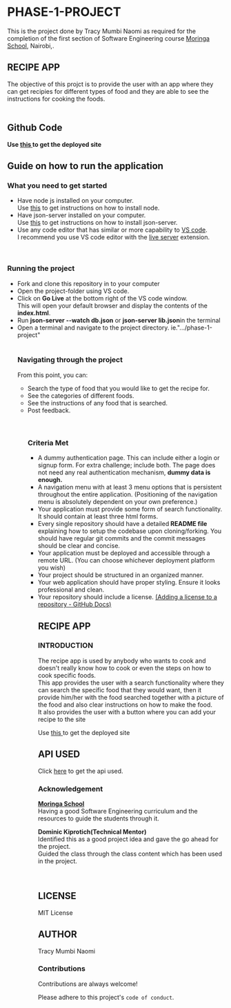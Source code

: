 # PHASE-1-PROJECT
This is the project done by Tracy Mumbi Naomi as required for the completion of the first section of Software Engineering course <a href="https://moringaschool.com/" target="_blank">Moringa School</a>, Nairobi,.

## RECIPE APP
The objective of this projct is to provide the user with an app where they can get recipies for different types of food and they are able to see the instructions for cooking the foods.<br> <br>
## Github Code
<strong>Use <a href = "https://tracymumbi.github.io/Phase-1-Project/">this </a> to get the deployed site</strong>

## Guide on how to run the application
### What you need to get started
<ul>
 <li>Have node js installed on your computer. <br>Use <a
href="https://nodejs.org/en/">this</a> to get instructions on how to install
node.</li> <li>Have json-server installed on your computer.<br> Use <a
href="https://www.npmjs.com/package/json-server">this</a> to get instructions on
how to install json-server.</li> <li>Use any code editor that has similar or
more capability to <a href="https://code.visualstudio.com/">VS code</a>.<br>I
recommend you use VS code editor with the <a
href="https://marketplace.visualstudio.com/items?itemName=ritwickdey.LiveServer">live
server</a> extension.</li> </ul> 
<br> 
<h3> Running the project </h3>
<ul> <li>Fork
and clone this repository in to your computer</li> <li>Open the project-folder
using VS code.</li> <li>Click on <strong>Go Live</strong> at the bottom right of
the VS code window.<br>This will open your default browser and display the
contents of the <strong>index.html</strong>.<li>Run <strong>json-server --watch
db.json</strong> or <strong>json-server lib.json</strong>in the terminal<br></li> <li>Open a terminal and navigate to the project
directory. ie.".../phase-1-project"</li>
<br>
<h3>Navigating through the project</h3>
<p>From this point, you can: 
<ul>
<li>Search the type of food that you would like to get the recipe for.</li>
<li>See the categories of different foods.</li>
<li>See the instructions of any food that is searched.</li>
<li>Post feedback.</li>
<br><br>

### Criteria Met
<ul> <li>A dummy authentication page. This can include either a login or signup form. For extra challenge; include both. The page does not need any real authentication mechanism, <strong>dummy data is enough.</strong></li>
<li>A navigation menu with at least 3 menu options that is persistent throughout the entire application. (Positioning of the navigation menu is absolutely dependent on your own preference.)</li>
<li>Your application must provide some form of search functionality.
It should contain at least three html forms.</li>

<li>Every single repository should have a detailed<strong> README file </strong>explaining how to setup the codebase upon cloning/forking. 
You should have regular git commits and the commit messages should be clear and concise.
<li>Your application must be deployed and accessible through a remote URL. (You can choose whichever deployment platform you wish)</li>
<li>Your project should be structured in an organized manner.</li>
<li>Your web application should have proper styling. Ensure it looks professional and clean.</li>
<li>Your repository should include a license. <a href = "https://docs.github.com/en/communities/setting-up-your-project-for-healthy-contributions/adding-a-license-to-a-repository">(Adding a license to a repository - GitHub Docs) </a></li>

## RECIPE APP
### INTRODUCTION
The recipe app is used by anybody who wants to cook and doesn't really know how to cook or even the steps on how to cook specific foods.<br>This app provides the user with a search functionality where they can search the specific food that they would want, then it provide him/her with the food searched together with a picture of the food and also clear instructions on how to make the food.<br>It also provides the user with a button where you can add your recipe to the site

Use <a href = "https://tracymumbi.github.io/Phase-1-Project/">this </a> to get the deployed site

## API USED 
Click <a href = "https://www.themealdb.com/api.php"> here</a> to get the api used.

### Acknowledgement
<strong><a href="">Moringa School</a></strong><br>Having a good Software
Engineering curriculum and the resources to guide the students through it.
<br> <p> <strong>Dominic Kiprotich(Technical Mentor)</strong><br> Identified
this as a good project idea and gave the go ahead for the project.<br>Guided the
class through the class content which has been used in the project. </p> <br>

## LICENSE
 MIT License

## AUTHOR
Tracy Mumbi Naomi

### Contributions
Contributions are always welcome!

Please adhere to this project's `code of conduct`.



